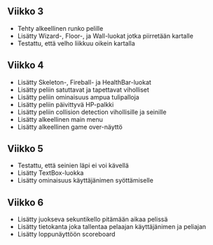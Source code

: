 ## Viikko 3
- Tehty alkeellinen runko pelille
- Lisätty Wizard-, Floor-, ja Wall-luokat jotka piirretään kartalle
- Testattu, että velho liikkuu oikein kartalla 

## Viikko 4
- Lisätty Skeleton-, Fireball- ja HealthBar-luokat
- Lisätty peliin satuttavat ja tapettavat viholliset
- Lisätty peliin ominaisuus ampua tulipalloja
- Lisätty peliin päivittyvä HP-palkki
- Lisätty peliin collision detection vihollisille ja seinille
- Lisätty alkeellinen main menu
- Lisätty alkeellinen game over-näyttö

## Viikko 5
- Testattu, että seinien läpi ei voi kävellä
- Lisätty TextBox-luokka
- Lisätty ominaisuus käyttäjänimen syöttämiselle

## Viikko 6
- Lisätty juokseva sekuntikello pitämään aikaa pelissä
- Lisätty tietokanta joka tallentaa pelaajan käyttäjänimen ja peliajan
- Lisätty loppunäyttöön scoreboard
